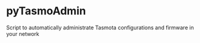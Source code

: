 # pyTasmoAdmin
Script to automatically administrate Tasmota configurations and firmware in your network
